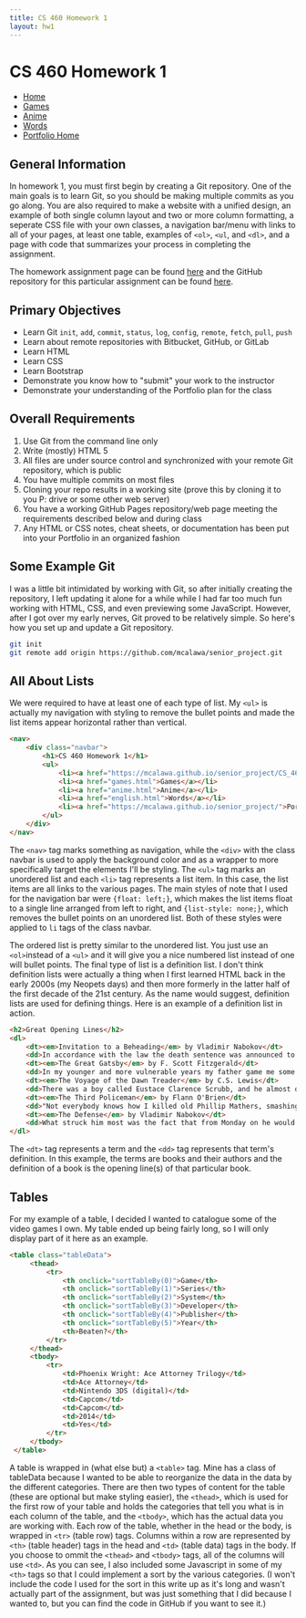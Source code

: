 ```yaml
---
title: CS 460 Homework 1
layout: hw1
---
```

# CS 460 Homework 1

* [Home](https://mcalawa.github.io/senior_project/CS_460_Software_Engineering/HW1/)
* [Games](games.html)
* [Anime](anime.html)
* [Words](english.html)
* [Portfolio Home](https://mcalawa.github.io/senior_project/)

## General Information

In homework 1, you must first begin by creating a Git repository. One of the main goals is to learn Git, so you should be making multiple commits as you go along. You are also required to make a website with a unified design, an example of both single column layout and two or more column formatting, a seperate CSS file with your own classes, a navigation bar/menu with links to all of your pages, at least one table, examples of `<ol>`, `<ul`, and `<dl>`, and a page with code that summarizes your process in completing the assignment.

The homework assignment page can be found [here](//www.wou.edu/~morses/classes/cs46x/assignments/HW1.html) and the GitHub repository for this particular assignment can be found [here](//github.com/mcalawa/senior_project/tree/master/CS_460_Software_Engineering/HW1).

## Primary Objectives

* Learn Git `init`, `add`, `commit`, `status`, `log`, `config`, `remote`, `fetch`, `pull`, `push`
* Learn about remote repositories with Bitbucket, GitHub, or GitLab
* Learn HTML
* Learn CSS
* Learn Bootstrap
* Demonstrate you know how to "submit" your work to the instructor
* Demonstrate your understanding of the Portfolio plan for the class

## Overall Requirements

1. Use Git from the command line only
2. Write (mostly) HTML 5
3. All files are under source control and synchronized with your remote Git repository, which is public
4. You have multiple commits on most files
5. Cloning your repo results in a working site (prove this by cloning it to you P: drive or some other web server)
6. You have a working GitHub Pages repository/web page meeting the requirements described below and during class
7. Any HTML or CSS notes, cheat sheets, or documentation has been put into your Portfolio in an organized fashion

## Some Example Git

I was a little bit intimidated by working with Git, so after initially creating the repository, I left updating it alone for a while while I had far too much fun working with HTML, CSS, and even previewing some JavaScript. However, after I got over my early nerves, Git proved to be relatively simple. So here's how you set up and update a Git repository.

```bash
git init
git remote add origin https://github.com/mcalawa/senior_project.git
```

## All About Lists

We were required to have at least one of each type of list. My `<ul>` is actually my navigation with styling to remove the bullet points and made the list items appear horizontal rather than vertical.

```html
<nav>
    <div class="navbar">
        <h1>CS 460 Homework 1</h1>
        <ul>
            <li><a href="https://mcalawa.github.io/senior_project/CS_460_Software_Engineering/HW1/" class="active">Home</a></li>
            <li><a href="games.html">Games</a></li>
            <li><a href="anime.html">Anime</a></li>
            <li><a href="english.html">Words</a></li>
            <li><a href="https://mcalawa.github.io/senior_project/">Portfolio Home</a></li>
        </ul>
    </div>
</nav>
```

The `<nav>` tag marks something as navigation, while the `<div>` with the class navbar is used to apply the background color and as a wrapper to more specifically target the elements I'll be styling. The `<ul>` tag marks an unordered list and each `<li>` tag represents a list item. In this case, the list items are all links to the various pages. The main styles of note that I used for the navigation bar were `{float: left;}`, which makes the list items float to a single line arranged from left to right, and `{list-style: none;}`, which removes the bullet points on an unordered list. Both of these styles were applied to `li` tags of the class navbar.

The ordered list is pretty similar to the unordered list. You just use an `<ol>`instead of a `<ul>` and it will give you a nice numbered list instead of one will bullet points. The final type of list is a definition list. I don't think definition lists were actually a thing when I first learned HTML back in the early 2000s (my Neopets days) and then more formerly in the latter half of the first decade of the 21st century. As the name would suggest, definition lists are used for defining things. Here is an example of a definition list in action.

```html
<h2>Great Opening Lines</h2>
<dl>
    <dt><em>Invitation to a Beheading</em> by Vladimir Nabokov</dt>
    <dd>In accordance with the law the death sentence was announced to Cincinnatus C. in a whisper.</dd>
    <dt><em>The Great Gatsby</em> by F. Scott Fitzgerald</dt>
    <dd>In my younger and more vulnerable years my father game me some advice that I've been turning over in my mind ever since.</dd>
    <dt><em>The Voyage of the Dawn Treader</em> by C.S. Lewis</dt>
    <dd>There was a boy called Eustace Clarence Scrubb, and he almost deserved it.</dd>
    <dt><em>The Third Policeman</em> by Flann O'Brien</dt>
    <dd>"Not everybody knows how I killed old Phillip Mathers, smashing his jaw in with my spade; but first it is better to speak of my friendship with John Divney because it was he who first knocked old Mathers down by giving him a great blow in the neck with a special bicycle-pump which he manufactured himself out of a hollow iron bar."</dd>
    <dt><em>The Defense</em> by Vladimir Nabokov</dt>
    <dd>What struck him most was the fact that from Monday on he would be Luzhin.</dd>
</dl>
```

The `<dt>` tag represents a term and the `<dd>` tag represents that term's definition. In this example, the terms are books and their authors and the definition of a book is the opening line(s) of that particular book.

## Tables

For my example of a table, I decided I wanted to catalogue some of the video games I own. My table ended up being fairly long, so I will only display part of it here as an example.

```html
<table class="tableData">
     <thead>
         <tr>
             <th onclick="sortTableBy(0)">Game</th>
             <th onclick="sortTableBy(1)">Series</th>
             <th onclick="sortTableBy(2)">System</th>
             <th onclick="sortTableBy(3)">Developer</th>
             <th onclick="sortTableBy(4)">Publisher</th>
             <th onclick="sortTableBy(5)">Year</th>
             <th>Beaten?</th>
         </tr>
     </thead>
     <tbody>
         <tr>
             <td>Phoenix Wright: Ace Attorney Trilogy</td>
             <td>Ace Attorney</td>
             <td>Nintendo 3DS (digital)</td>
             <td>Capcom</td>
             <td>Capcom</td>
             <td>2014</td>
             <td>Yes</td>
         </tr>
     </tbody>
 </table>
 ```
 A table is wrapped in (what else but) a `<table>` tag. Mine has a class of tableData because I wanted to be able to reorganize the data in the data by the different categories. There are then two types of content for the table (these are optional but make styling easier), the `<thead>`, which is used for the first row of your table and holds the categories that tell you what is in each column of the table, and the `<tbody>`, which has the actual data you are working with. Each row of the table, whether in the head or the body, is wrapped in `<tr>` (table row) tags. Columns within a row are represented by `<th>` (table header) tags in the head and `<td>` (table data) tags in the body. If you choose to ommit the `<thead>` and `<tbody>` tags, all of the columns will use `<td>`. As you can see, I also included some Javascript in some of my `<th>` tags so that I could implement a sort by the various categories. (I won't include the code I used for the sort in this write up as it's long and wasn't actually part of the assignment, but was just something that I did because I wanted to, but you can find the code in GitHub if you want to see it.)